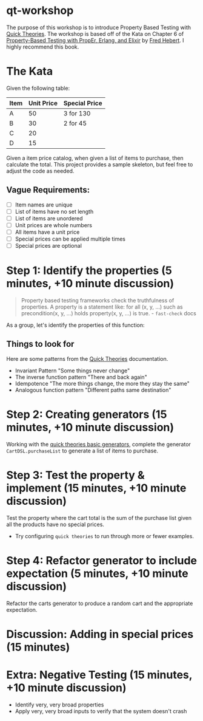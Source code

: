 # qt-workshop

The purpose of this workshop is to introduce Property Based Testing with [Quick Theories](https://github.com/quicktheories/QuickTheories). The workshop is based off of the Kata on Chapter 6 of [Property-Based Testing with PropEr, Erlang, and Elixir](https://propertesting.com/) by [Fred Hebert](https://ferd.ca/). I highly recommend this book.

# The Kata

Given the following table:

| Item | Unit Price | Special Price |
|------|------------|---------------|
| A    | 50         | 3 for 130     |
| B    | 30         | 2 for 45      |
| C    | 20         |               |
| D    | 15         |               |

Given a item price catalog, when given a list of items to purchase, then calculate the total. This project provides a sample skeleton, but feel free to adjust the code as needed.

## Vague Requirements:

- [ ] Item names are unique
- [ ] List of items have no set length
- [ ] List of items are unordered
- [ ] Unit prices are whole numbers
- [ ] All items have a unit price
- [ ] Special prices can be applied multiple times
- [ ] Special prices are optional

# Step 1: Identify the properties (5 minutes, +10 minute discussion)

> Property based testing frameworks check the truthfulness of properties. A property is a statement like: for all (x, y, ...) such as precondition(x, y, ...) holds property(x, y, ...) is true. - `fast-check` docs

As a group, let's identify the properties of this function:

## Things to look for

Here are some patterns from the [Quick Theories](https://github.com/quicktheories/QuickTheories) documentation.

- Invariant Pattern "Some things never change"
- The inverse function pattern "There and back again"
- Idempotence "The more things change, the more they stay the same"
- Analogous function pattern "Different paths same destination"

# Step 2: Creating generators (15 minutes, +10 minute discussion)

Working with the [quick theories basic generators](https://github.com/quicktheories/QuickTheories), complete the generator 
`CartDSL.purchaseList` to generate a list of items to purchase.

# Step 3: Test the property & implement (15 minutes, +10 minute discussion)

Test the property where the cart total is the sum of the purchase list given all the products have no special prices.

- Try configuring `quick theories` to run through more or fewer examples.

# Step 4: Refactor generator to include expectation (5 minutes, +10 minute discussion)

Refactor the carts generator to produce a random cart and the appropriate expectation.

# Discussion: Adding in special prices (15 minutes)

# Extra: Negative Testing (15 minutes, +10 minute discussion)

- Identify very, very broad properties
- Apply very, very broad inputs to verify that the system doesn't crash

